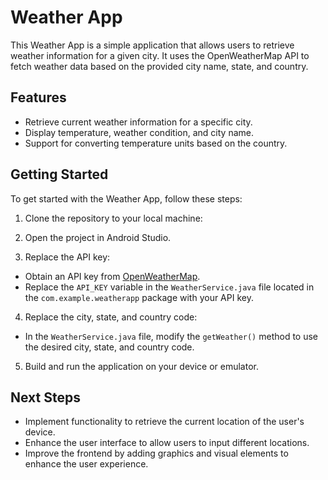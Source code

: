 # Weather App

This Weather App is a simple application that allows users to retrieve weather information for a given city. It uses the OpenWeatherMap API to fetch weather data based on the provided city name, state, and country.

## Features

- Retrieve current weather information for a specific city.
- Display temperature, weather condition, and city name.
- Support for converting temperature units based on the country.

## Getting Started

To get started with the Weather App, follow these steps:

1. Clone the repository to your local machine:

2. Open the project in Android Studio.

3. Replace the API key:
- Obtain an API key from [OpenWeatherMap](https://openweathermap.org/api).
- Replace the `API_KEY` variable in the `WeatherService.java` file located in the `com.example.weatherapp` package with your API key.

4. Replace the city, state, and country code:
- In the `WeatherService.java` file, modify the `getWeather()` method to use the desired city, state, and country code.

5. Build and run the application on your device or emulator.

## Next Steps

- Implement functionality to retrieve the current location of the user's device.
- Enhance the user interface to allow users to input different locations.
- Improve the frontend by adding graphics and visual elements to enhance the user experience.

